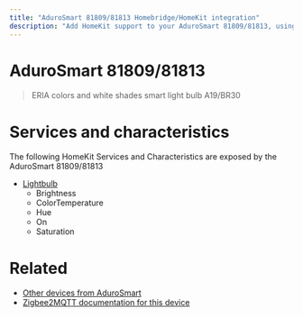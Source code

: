 ```yaml
---
title: "AduroSmart 81809/81813 Homebridge/HomeKit integration"
description: "Add HomeKit support to your AduroSmart 81809/81813, using Homebridge, Zigbee2MQTT and homebridge-z2m."
---
```

<!---
This file has been GENERATED using src/docgen/docgen.ts
DO NOT EDIT THIS FILE MANUALLY!
-->
# AduroSmart 81809/81813
> ERIA colors and white shades smart light bulb A19/BR30


# Services and characteristics
The following HomeKit Services and Characteristics are exposed by
the AduroSmart 81809/81813

* [Lightbulb](../../light.md)
  * Brightness
  * ColorTemperature
  * Hue
  * On
  * Saturation


# Related
* [Other devices from AduroSmart](../index.md#adurosmart)
* [Zigbee2MQTT documentation for this device](https://www.zigbee2mqtt.io/devices/81809_81813.html)